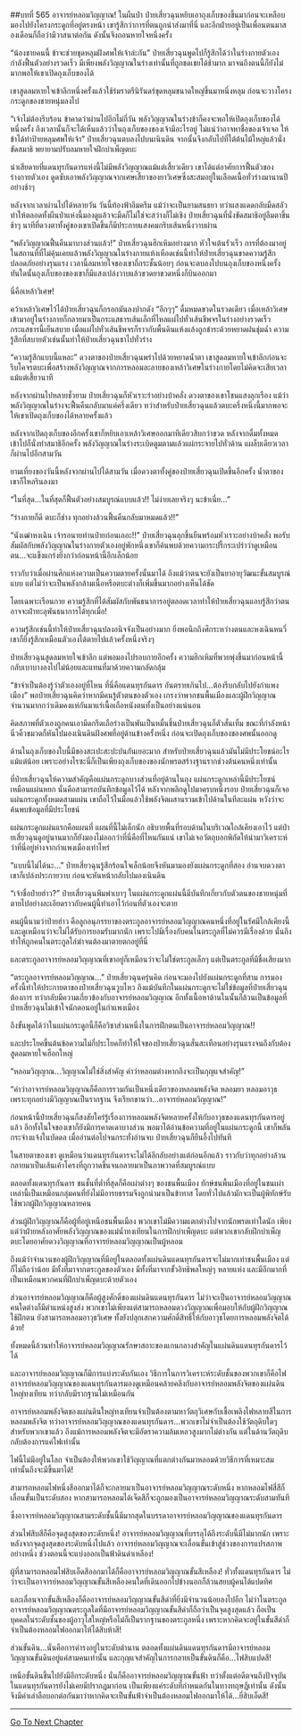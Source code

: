 ##บทที่ 565 อาจารย์หลอมวิญญาณ!
ในผืนป่า ป๋ายเสี่ยวฉุนหยิบเอาถุงเก็บของขึ้นมาก่อนจะเหลือบมองไปยังโครงกระดูกที่อยู่ตรงหน้า เขารู้สึกว่าการที่ตนถูกนำส่งมาที่นี่ และอีกฝ่ายอยู่เป็นเพื่อนตนมาสองเดือนก็ถือว่ามีวาสนาต่อกัน ดังนั้นจึงถอนหายใจหนึ่งครั้ง

“น้องชายคนนี้ ข้าจะช่วยขุดหลุมฝังศพให้เจ้าล่ะกัน” ป๋ายเสี่ยวฉุนพูดไปก็รู้สึกได้ว่าในร่างกายตัวเองกำลังฟื้นตัวอย่างรวดเร็ว มีเพียงพลังวิญญาณในร่างเท่านั้นที่ถูกชดเชยได้ช้ามาก มาจนถึงตนนี้ก็ยังไม่มากพอให้เขาเปิดถุงเก็บของได้

เขาสูดลมหายใจเข้าลึกหนึ่งครั้งแล้วใช้ร่มราตรีนิรันดร์ขุดหลุมขนาดใหญ่ขึ้นมาหนึ่งหลุม ก่อนจะวางโครงกระดูกของชายหนุ่มลงไป

“เจ้าไม่ต้องรีบร้อน ข้าคาดว่าผ่านไปอีกไม่กี่วัน พลังวิญญาณในร่างข้าก็คงจะพอให้เปิดถุงเก็บของได้หนึ่งครั้ง ถึงเวลานั้นก็จะได้เห็นแล้วว่าในถุงเก็บของของเจ้ามีอะไรอยู่ ไม่แน่ว่าอาจหาชื่อของเจ้าเจอ ให้ข้าได้ทำป้ายหลุมศพให้เจ้า” ป๋ายเสี่ยวฉุนตบลงไปบนเนินดิน จากนั้นจึงกลับไปที่ใต้ต้นไม้ใหญ่แล้วนั่งขัดสมาธิ พยายามปรับลมหายใจฝึกบำเพ็ญตบะ

น่าเสียดายที่แดนทุรกันดารแห่งนี้ไม่มีพลังวิญญาณแม้แต่เสี้ยวเดียว เขาได้แต่อาศัยการฟื้นตัวของร่างกายตัวเอง ดูดซับเอาพลังวิญญาณจากเศษเสี้ยวของยาวิเศษซึ่งสะสมอยู่ในเลือดเนื้อทั่วร่างมานานปีอย่างช้าๆ

หลังจากเวลาผ่านไปได้หลายวัน วันนี้ท้องฟ้าอึมครึม แม้ว่าจะเป็นยามสนธยา ทว่าแสงแดดกลับมืดสลัว ทำให้ตลอดทั้งผืนป่าแห่งนี้มองดูแล้วจะมืดก็ไม่ใช่จะสว่างก็ไม่เชิง ป๋ายเสี่ยวฉุนที่นั่งขัดสมาธิอยู่ลืมตาขึ้นช้าๆ นาทีที่ดวงตาทั้งคู่ของเขาเปิดขึ้นก็มีประกายแสงคมกริบเส้นหนึ่งวาบผ่าน

“พลังวิญญาณฟื้นคืนมาบางส่วนแล้ว!” ป๋ายเสี่ยวฉุนฮึกเหิมอย่างมาก หัวใจเต้นรัวเร็ว การที่ต้องมาอยู่ในสถานที่ที่ไม่คุ้นเคยแล้วพลังวิญญาณในร่างกายแห้งเหือดเช่นนี้ทำให้ป๋ายเสี่ยวฉุนขาดความรู้สึกปลอดภัยอย่างรุนแรง เวลานี้ลมหายใจของเขาถี่กระชั้นน้อยๆ ก่อนจะตบลงไปบนถุงเก็บของหนึ่งครั้ง ทันใดนั้นถุงเก็บของของเขาก็มีแสงเปล่งวาบแล้วขวดยาขวดหนึ่งก็บินออกมา

นี่คือเหล้าวิเศษ!

คว้าเหล้าวิเศษไว้ได้ป๋ายเสี่ยวฉุนก็กรอกมันลงปากดัง “อึกๆๆ” ดื่มหมดขวดในรวดเดียว เมื่อเหล้าวิเศษเข้ามาอยู่ในร่างกายก็กลายมาเป็นกระแสธารเส้นเล็กที่ไหลแผ่ไปทั่วเส้นชีพจรในร่างอย่างรวดเร็ว กระแสธารนี้เย็นสบาย เมื่อแผ่ไปทั่วเส้นชีพจรก็ราวกับพื้นดินแห้งแล้งถูกชำระด้วยหยาดฝนชุ่มฉ่ำ ความรู้สึกที่สบายตัวเช่นนั้นทำให้ป๋ายเสี่ยวฉุนชาไปทั่วร่าง

“ความรู้สึกแบบนี้แหละ” ดวงตาของป๋ายเสี่ยวฉุนพร่าไปด้วยหยาดน้ำตา เขาสูดลมหายใจเข้าลึกก่อนจะรีบโคจรตบะเพื่อสร้างพลังวิญญาณจากการหลอมละลายของเหล้าวิเศษในร่างกายโดยไม่คิดจะเสียเวลาแม้แต่เสี้ยวนาที

หลังจากผ่านไปหลายชั่วยาม ป๋ายเสี่ยวฉุนก็หัวเราะร่าอย่างบ้าคลั่ง ดวงตาของเขาโชนแสงลุกเรือง แม้ว่าพลังวิญญาณในร่างจะฟื้นคืนกลับมาแค่ครึ่งเดียว ทว่าสำหรับป๋ายเสี่ยวฉุนแล้วตบะครึ่งหนึ่งนี้มากพอจะให้เขาเปิดถุงเก็บของได้หลายครั้งแล้ว

หลังจากเปิดถุงเก็บของอีกครั้งเขาก็หยิบเอาเหล้าวิเศษออกมาทีเดียวสิบกว่าขวด หลังจากดื่มทั้งหมดเข้าไปก็นั่งทำสมาธิอีกครั้ง พลังวิญญาณในร่างระเบิดตูมตามแล้วแผ่กระจายไปทั่วด้าน แผล็บเดียวเวลาก็ผ่านไปอีกสามวัน

ยามเที่ยงของวันนี้หลังจากผ่านไปได้สามวัน เมื่อดวงตาทั้งคู่ของป๋ายเสี่ยวฉุนเปิดขึ้นอีกครั้ง น้ำตาของเขาก็ไหลรินลงมา

“ในที่สุด...ในที่สุดก็ฟื้นตัวอย่างสมบูรณ์แบบแล้ว!! ไม่ง่ายเลยจริงๆ นะข้าเนี่ย...”

“ร่างกายก็ดี ตบะก็ช่าง ทุกอย่างล้วนฟื้นคืนกลับมาหมดแล้ว!!”

“นังเฒ่าหงเฉิน เจ้ารอนายท่านป๋ายก่อนเถอะ!!” ป๋ายเสี่ยวฉุนลุกขึ้นยืนพร้อมหัวเราะอย่างบ้าคลั่ง พอรับสัมผัสกับพลังวิญญาณในร่างกายตัวเองอยู่พักหนึ่งเขาก็ค้นพบด้วยความกระปรี้กระเปร่าว่าดูเหมือนตน...จะแข็งแกร่งยิ่งกว่าก่อนหน้านี้อีกเล็กน้อย

ราวกับว่าเมื่อผ่านศึกแห่งความเป็นความตายครั้งนั้นมาได้ ถึงแม้ว่าตนจะยังเป็นยาอายุวัฒนะขั้นสมบูรณ์แบบ แต่ไม่ว่าจะเป็นพลังกล้ามเนื้อหรือตบะต่างก็เพิ่มขึ้นมากอย่างเห็นได้ชัด

โดยเฉพาะเรือนกาย ความรู้สึกที่ได้สัมผัสกับพันธนาการอยู่ตลอดเวลาทำให้ป๋ายเสี่ยวฉุนแอบรู้สึกว่าตนอาจจะฝ่าทะลุพันธนาการได้ทุกเมื่อ!

ความรู้สึกเช่นนี้ทำให้ป๋ายเสี่ยวฉุนปลงอนิจจังเป็นอย่างมาก ยิ่งพอนึกถึงศึกระหว่างตนและหงเฉินหนวี่เขาก็ยิ่งรู้สึกเหมือนตัวเองได้ตายไปแล้วครั้งหนึ่งจริงๆ

ป๋ายเสี่ยวฉุนสูดลมหายใจเข้าลึก แต่พอมองไปรอบกายอีกครั้ง ความฮึกเหิมที่พวยพุ่งขึ้นมาก่อนหน้านี้กลับเบาบางลงไปไม่น้อยและแทนที่มาด้วยความกลัดกลุ้ม

“ข้าจำเป็นต้องรู้ว่าตัวเองอยู่ที่ไหน ที่นี่คือแดนทุรกันดาร อันตรายเกินไป...ต้องรีบกลับไปยังกำแพงเมือง” พอป๋ายเสี่ยวฉุนคิดว่าหากมีคนรู้ตัวตนของตัวเอง เกรงว่าพวกชนพื้นเมืองและผู้ฝึกวิญญาณจำนวนมากกว่าเดิมคงแห่กันมาแร่เนื้อเถือหนังตนทั้งเป็นอย่างแน่นอน

คิดสภาพที่ตัวเองถูกคนเอามีดกรีดเถือร่างเป็นพันเป็นหมื่นชิ้นป๋ายเสี่ยวฉุนก็ตัวสั่นเทิ้ม ขณะที่กำลังหน้านิ่วคิ้วขมวดก็หันไปมองเนินดินฝังศพที่อยู่ด้านข้างครั้งหนึ่ง ก่อนจะเปิดถุงเก็บของของศพนั้นออกดู

ด้านในถุงเก็บของใบนี้มีของสะเปะสะปะปนกันเยอะมาก สำหรับป๋ายเสี่ยวฉุนแล้วมันไม่มีประโยชน์อะไรแม้แต่น้อย เพราะอย่างไรซะนี่ก็เป็นเพียงถุงเก็บของของนักพรตสร้างฐานรากช่วงต้นคนหนึ่งเท่านั้น

ที่ป๋ายเสี่ยวฉุนให้ความสำคัญคือแผ่นกระดูกบางส่วนที่อยู่ด้านในถุง แผ่นกระดูกเหล่านี้มีประโยชน์เหมือนแผ่นหยก นั่นคือสามารถบันทึกข้อมูลไว้ได้ หลังจากพลิกดูไปมาครบหนึ่งรอบ ป๋ายเสี่ยวฉุนก็เจอแผ่นกระดูกทั้งหมดสามแผ่น เขาถือไว้ในมือแล้วใช้พลังจิตผสานรวมเข้าไปด้านในทีละแผ่น หวังว่าจะค้นพบข้อมูลที่มีประโยชน์

แผ่นกระดูกแผ่นแรกคือแผนที่ แผนที่นี้ไม่เล็กนัก อธิบายพื้นที่รอบด้านในบริเวณใกล้เคียงเอาไว้ แต่ป๋ายเสี่ยวฉุนดูอยู่นานมากก็ยังมองไม่ออกว่าที่นี่คือที่ไหนกันแน่ เขาไม่เจอวัตถุบอกพิกัดให้นำมาวิเคราะห์ว่าที่นี่อยู่ห่างจากกำแพงเมืองเท่าไหร่

“แบบนี้ไม่ได้นะ...” ป๋ายเสี่ยวฉุนรู้สึกร้อนใจเล็กน้อยจึงหันมามองยังแผ่นกระดูกที่สอง อ่านจบดวงตาเขาก็เปล่งประกายวาบ ก่อนจะหันหน้ากลับไปมองเนินดิน

“เจ้าชื่อป๋ายฮ่าว?” ป๋ายเสี่ยวฉุนพึมพำเบาๆ ในแผ่นกระดูกแผ่นนี้มีบันทึกเกี่ยวกับตัวตนของชายหนุ่มที่ตายไปอย่างละเอียดราวกับคนผู้นี้ทำเอาไว้ก่อนที่ตัวเองจะตาย

คนผู้นี้นามว่าป๋ายฮ่าว คือลูกอนุภรรยาของตระกูลอาจารย์หลอมวิญญาณคนหนึ่งที่อยู่ในรัศมีใกล้เคียงนี้ และดูเหมือนว่าจะไม่ได้รับการยอมรับมากนัก เพราะไปมีเรื่องกับคนในตระกูลที่ไม่ควรมีเรื่องด้วย นั่นถึงทำให้ถูกคนในตระกูลไล่ฆ่าจนต้องมาตายตกอยู่ที่นี่

และตระกูลอาจารย์หลอมวิญญาณที่เขาอยู่ก็เหมือนว่าจะไม่ใช่ตระกูลเล็กๆ แต่เป็นตระกูลที่มีชื่อเสียงมาก

“ตระกูลอาจารย์หลอมวิญญาณ...” ป๋ายเสี่ยวฉุนครุ่นคิด ก่อนจะมองไปยังแผ่นกระดูกที่สาม การมองครั้งนี้ทำให้ประกายตาของป๋ายเสี่ยวฉุนวูบไหว ถึงแม้บันทึกในแผ่นกระดูกจะไม่ใช่ข้อมูลที่ป๋ายเสี่ยวฉุนต้องการ ทว่ากลับมีความเกี่ยวข้องกับอาจารย์หลอมวิญญาณ อีกทั้งเนื้อหาด้านในนั้นก็ล้วนเป็นข้อมูลที่ป๋ายเสี่ยวฉุนไม่เข้าใจนักตอนอยู่ในกำแพงเมือง

ถึงขั้นพูดได้ว่าในแผ่นกระดูกนี้ก็คือวิชาส่วนหนึ่งในการฝึกตนเป็นอาจารย์หลอมวิญญาณ!!

และประโยคขึ้นต้นข้อความไม่กี่ประโยคก็ทำให้ใจของป๋ายเสี่ยวฉุนสั่นสะเทือนอย่างรุนแรงจนถึงกับต้องสูดลมหายใจเฮือกใหญ่

“หลอมวิญญาณ...วิญญาณไม่ใช่สิ่งสำคัญ คำว่าหลอมต่างหากถึงจะเป็นกุญแจสำคัญ!”

“คำว่าอาจารย์หลอมวิญญาณก็คือการรวมกันเป็นหนึ่งเดียวของหลอมพลังจิต หลอมยา หลอมอาวุธ เพราะทุกอย่างมีวิญญาณเป็นรากฐาน จึงเรียกขานว่า...อาจารย์หลอมวิญญาณ!”

ก่อนหน้านี้ป๋ายเสี่ยวฉุนก็สงสัยใคร่รู้เรื่องการหลอมพลังจิตหลายครั้งให้กับอาวุธของแดนทุรกันดารอยู่แล้ว อีกทั้งในใจของเขาก็ยังมีการคาดเดาบางส่วน พอมาได้อ่านข้อความที่อยู่ในแผ่นกระดูกนี้ เขาก็พลันกระจ่างแจ้งในบัดดล เมื่ออ่านต่อไปจนกระทั่งอ่านจบ ป๋ายเสี่ยวฉุนก็ยืนอึ้งไปทันที

ในสายตาของเขา ดูเหมือนว่าแดนทุรกันดารจะไม่ได้ลึกลับอย่างแต่ก่อนอีกแล้ว ราวกับว่าทุกอย่างล้วนกลายมาเป็นเส้นเค้าโครงที่ถูกวาดขึ้นจนกลายมาเป็นภาพวาดที่สมบูรณ์แบบ

ตลอดทั้งแดนทุรกันดาร ชนชั้นที่ต่ำที่สุดก็คือเผ่าต่างๆ ของชนพื้นเมือง ยักษ์ชนพื้นเมืองที่อยู่ในชนเผ่าเหล่านี้เป็นเหมือนกลุ่มคนที่ยังไม่มีอารยธรรมจึงถูกนำมาเป็นข้าทาส โดยทั่วไปแล้วมักจะเป็นผู้พิทักษ์รับใช้พวกผู้ฝึกวิญญาณหลายคน

ส่วนผู้ฝึกวิญญาณก็คือผู้ที่อยู่เหนือชนพื้นเมือง พวกเขาไม่มีความแตกต่างไปจากนักพรตเท่าใดนัก เพียงแต่ว่าฝ่ายหลังอาศัยพลังวิญญาณของแม่น้ำทงเทียนในการฝึกบำเพ็ญตบะ แต่พวกเขากลับฝึกบำเพ็ญตบะโดยอาศัยดวงวิญญาณที่อาจารย์หลอมวิญญาณเป็นผู้หลอม

ถึงแม้ว่าจำนวนของผู้ฝึกวิญญาณที่มีอยู่ในตลอดทั้งแผ่นดินแดนทุรกันดารจะไม่มากเท่าชนพื้นเมือง แต่ก็ไม่ถือว่าน้อย มีทั้งที่มาจากตระกูลของตัวเอง มีทั้งที่มาจากขั้วอิทธิพลใหญ่ๆ หลายแห่ง และมีอีกมากที่เป็นเหมือนพวกคนที่ฝึกบำเพ็ญตบะด้วยตัวเอง

ส่วนอาจารย์หลอมวิญญาณก็คือผู้สูงศักดิ์ของแผ่นดินแดนทุรกันดาร ไม่ว่าจะเป็นอาจารย์หลอมวิญญาณคนใดต่างก็มีตำแหน่งสูงส่ง พวกเขาไม่เพียงแต่สามารถหลอมดวงวิญญาณเพื่อมอบให้กับผู้ฝึกวิญญาณใช้ฝึกตน ยังสามารถหลอมอาวุธวิเศษ ทั้งยังปลุกเสกความศักดิ์สิทธิ์ให้กับอาวุธโดยการหลอมพลังจิตได้ด้วย!

ทั้งหมดนี้ล้วนทำให้อาจารย์หลอมวิญญาณรักษาสถาะของแกนกลางสำคัญในแผ่นดินแดนทุรกันดารไว้ได้

และอาจารย์หลอมวิญญาณก็มีการแบ่งระดับกันเอง วิธีการในการวิเคราะห์ระดับชั้นของพวกเขาก็คือไฟ อาจารย์หลอมวิญญาณของแดนทุรกันดารมองดูเหมือนคล้ายคลึงกับอาจารย์หลอมพลังจิตของแผ่นดินใหญ่ทงเทียน ทว่ากลับมีรากฐานไม่เหมือนกัน

อาจารย์หลอมพลังจิตของแผ่นดินใหญ่ทงเทียนจำเป็นต้องตามหาวัตถุวิเศษกับเชื้อเพลิงไฟหลายสีในการหลอมพลังจิต ทว่าอาจารย์หลอมวิญญาณของแดนทุรกันดาร...พวกเขาไม่จำเป็นต้องใช้วัตถุดิบใดๆ สำหรับพวกเขาแล้ว ถึงแม้การหลอมพลังจิตจะมีอัตราความล้มเหลวสูงมากไม่ต่างกัน แต่ในด้านวัตถุดิบกลับต้องการแค่ไฟเท่านั้น

ไฟนี้ไม่มีอยู่ในโลก จำเป็นต้องให้พวกเขาใช้วิญญาณที่แตกต่างกันมาหลอมด้วยวิธีการที่เหมาะสมเท่านั้นถึงจะมีขึ้นมาได้!

สามารถหลอมไฟหนึ่งสีออกมาได้ก็จะกลายมาเป็นอาจารย์หลอมวิญญาณระดับหนึ่ง หากหลอมไฟสี่สีก็เลื่อนขั้นเป็นระดับสอง หากสามารถหลอมได้เจ็ดสีก็จะถูกมองเป็นอาจารย์หลอมวิญญาณระดับสามทันที

ซึ่งอาจารย์หลอมวิญญาณสามระดับชั้นนี้มีมากสุดในบรรดาอาจารย์หลอมวิญญาณของแดนทุรกันดาร

ส่วนไฟสิบสีก็คือจุดสูงสุดของระดับหนึ่ง! อาจารย์หลอมวิญญาณที่บรรลุได้ถึงระดับนี้มีไม่มากนัก เพราะหลังจากจุดสูงสุดของระดับหนึ่งไปแล้ว อาจารย์หลอมวิญญาณจะเลื่อนขั้นเข้าสู่ช่วงของการแปรสภาพอย่างหนึ่ง ช่วงตอนนี้จะแบ่งออกเป็นฟ้าดินดำเหลือง!

ผู้ที่สามารถหลอมไฟสิบเอ็ดสีออกมาได้ก็คืออาจารย์หลอมวิญญาณขั้นสีเหลือง! ทั่วทั้งแดนทุรกันดาร ไม่ว่าจะเป็นอาจารย์หลอมวิญญาณขั้นสีเหลืองคนใดที่เดินออกไปข้างนอกก็ล้วนสยบผู้คนได้แปดทิศ

และเลื่อนจากขั้นสีเหลืองก็คืออาจารย์หลอมวิญญาณขั้นสีดำที่ยิ่งมีจำนวนน้อยลงไปอีก ไม่ว่าในตระกูลอาจารย์หลอมวิญญาณตระกูลใดที่มีอาจารย์หลอมวิญญาณขั้นสีดำก็ถือว่าเป็นจุดสูงสุดแล้ว ถือเป็นบุคคลในระดับชั้นของผู้อาวุโสใหญ่หรือไม่ก็เป็นรากฐานของตระกูลหนึ่ง เพราะหากคิดจะอยู่ในขั้นสีดำก็จำเป็นต้องหลอมไฟออกมาให้ได้สิบห้าสี!

ส่วนขั้นดิน...นั่นคือการดำรงอยู่ในระดับตำนาน ตลอดทั้งแผ่นดินแดนทุรกันดารมีอาจารย์หลอมวิญญาณขั้นดินอยู่แค่สามคนเท่านั้น และกุญแจสำคัญในการกลายเป็นขั้นดินก็คือ...ไฟสิบแปดสี!

เหนือขั้นดินขึ้นไปยังมีอีกระดับหนึ่ง นั่นก็คืออาจารย์หลอมวิญญาณขั้นฟ้า ทว่าตั้งแต่อดีตจนถึงปัจจุบัน ในแดนทุรกันดารยังไม่เคยมีปรากฏมาก่อน เป็นเพียงแค่ระดับที่กำหนดกันในทางทฤษฎีเท่านั้น ดังนั้นจึงมีคำเล่าลือบอกต่อกันมาว่าหากคิดจะเป็นขั้นฟ้าจำเป็นต้องหลอมไฟออกมาให้ได้...ยี่สิบเอ็ดสี!


------


[Go To Next Chapter]( ./3.md)